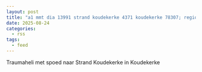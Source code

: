 ```yaml
---
layout: post
title: "a1 mmt dia 13991 strand koudekerke 4371 koudekerke 78307; regio 20"
date: 2025-08-24
categories: 
  - rss
tags: 
  - feed
---
```


Traumaheli met spoed naar Strand Koudekerke in Koudekerke
